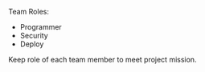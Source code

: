 Team Roles:
- Programmer
- Security
- Deploy

Keep role of each team member to meet project mission.
